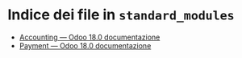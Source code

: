 # Indice dei file in `standard_modules`

- [Accounting — Odoo 18.0 documentazione](./account.md)
- [Payment — Odoo 18.0 documentazione](./payment.md)
